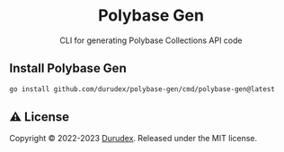 <h1 align="center">Polybase Gen</h1>

<p align="center">
    CLI for generating Polybase Collections API code
</p>

## Install Polybase Gen

```bash
go install github.com/durudex/polybase-gen/cmd/polybase-gen@latest
```

## ⚠️ License

Copyright © 2022-2023 [Durudex](https://github.com/durudex). Released under the MIT license.
